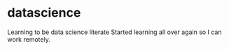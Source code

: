 # datascience
Learning to be data science literate
Started learning all over again so I can work remotely. 
